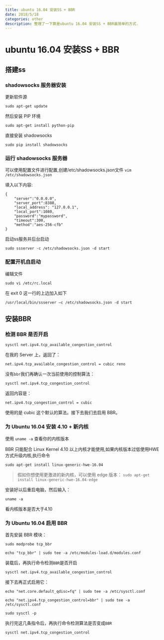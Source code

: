 ```yaml
---
title: ubuntu 16.04 安装SS + BBR
date: 2018/5/18
categories: other
description: 整理了一下算是ubuntu 16.04 安装SS + BBR最简单的方式.
---
```


# ubuntu 16.04 安装SS + BBR

## 搭建ss

### shadowsocks 服务器安装

更新软件源

`sudo apt-get update`

然后安装 PIP 环境

`sudo apt-get install python-pip`

直接安装 shadowsocks

`sudo pip install shadowsocks`

### 运行 shadowsocks 服务器

可以使用配置文件进行配置,创建/etc/shadowsocks.json文件 `vim /etc/shadowsocks.json`

填入以下内容:

```text
{
    "server":"0.0.0.0",
    "server_port":8388,
    "local_address": "127.0.0.1",
    "local_port":1080,
    "password":"mypassword",
    "timeout":300,
    "method":"aes-256-cfb"
}
```

启动ss服务并后台启动

`sudo ssserver -c /etc/shadowsocks.json -d start`

### 配置开机自启动

编辑文件

`sudo vi /etc/rc.local`

在 exit 0 这一行的上边加入如下

`/usr/local/bin/ssserver –c /etc/shadowsocks.json -d start`

## 安装BBR

### 检测 BBR 是否开启

`sysctl net.ipv4.tcp_available_congestion_control`

在我的 Server 上，返回了：

`net.ipv4.tcp_available_congestion_control = cubic reno`

没有`bbr`我们再确认一次当前使用的控制算法：

`sysctl net.ipv4.tcp_congestion_control`

返回内容是：

`net.ipv4.tcp_congestion_control = cubic`

使用的是 cubic 这个默认的算法。接下去我们去启用 BBR。

### 为 Ubuntu 16.04 安装 4.10 + 新内核

使用 `uname -a` 查看你的内核版本

BBR 只能配合 Linux Kernel 4.10 以上内核才能使用,如果内核版本过低使用HWE方式升级内核,执行命令

`sudo apt-get install linux-generic-hwe-16.04`

> 假如你想使用更激进的新内核，可以使用 edge 版本： `sudo apt-get install linux-generic-hwe-16.04-edge`

安装好以后重启电脑，然后输入：

`uname -a`

看内核版本是否大于4.10

### 为 Ubuntu 16.04 启用 BBR

首先安装 BBR 模块：

`sudo modprobe tcp_bbr`

`echo "tcp_bbr" | sudo tee -a /etc/modules-load.d/modules.conf`

装载后，再执行命令检测`BBR`是否开启

`sysctl net.ipv4.tcp_available_congestion_control`

接下去再正式启用它：

`echo "net.core.default_qdisc=fq" | sudo tee -a /etc/sysctl.conf`

`echo "net.ipv4.tcp_congestion_control=bbr" | sudo tee -a /etc/sysctl.conf`

`sudo sysctl -p`

执行完这几条指令后，再执行命令检测算法是否变成`BBR`

`sysctl net.ipv4.tcp_congestion_control`

